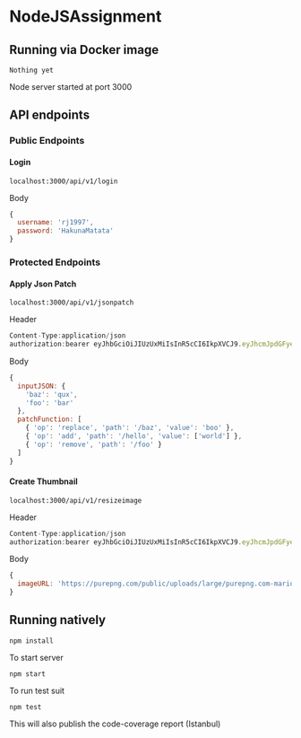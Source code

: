 # NodeJSAssignment


## Running via Docker image

```console
Nothing yet
```
Node server started at port 3000

## API endpoints
### Public Endpoints
#### Login
```
localhost:3000/api/v1/login
```
Body
```javascript
{
  username: 'rj1997',
  password: 'HakunaMatata'
}
```
### Protected Endpoints
#### Apply Json Patch
```
localhost:3000/api/v1/jsonpatch
```
Header
```javascript
Content-Type:application/json
authorization:bearer eyJhbGciOiJIUzUxMiIsInR5cCI6IkpXVCJ9.eyJhcmJpdGFyeVVzZXIiOnsidXNlcm5hbWUiOiJyajE5OTciLCJwYXNzd29yZCI6Imhha3VuYW1hdGF0YSJ9LCJpYXQiOjE1NTA2ODQzMTUsImV4cCI6MTU1OTMyNDMxNX0.ngSwdQg1gyTfNZAHN3t_qiQhfu9mlTv1gpWziB4R-kht6eRltKECG-j8IaLz6iAij6dNRdQgKETSM4bvU7Lf6g
```
Body
```javascript
{
  inputJSON: {
    'baz': 'qux',
    'foo': 'bar'
  },
  patchFunction: [
    { 'op': 'replace', 'path': '/baz', 'value': 'boo' },
    { 'op': 'add', 'path': '/hello', 'value': ['world'] },
    { 'op': 'remove', 'path': '/foo' }
  ]
}

```
#### Create Thumbnail
```
localhost:3000/api/v1/resizeimage
```
Header
```javascript
Content-Type:application/json
authorization:bearer eyJhbGciOiJIUzUxMiIsInR5cCI6IkpXVCJ9.eyJhcmJpdGFyeVVzZXIiOnsidXNlcm5hbWUiOiJyajE5OTciLCJwYXNzd29yZCI6Imhha3VuYW1hdGF0YSJ9LCJpYXQiOjE1NTA2ODQzMTUsImV4cCI6MTU1OTMyNDMxNX0.ngSwdQg1gyTfNZAHN3t_qiQhfu9mlTv1gpWziB4R-kht6eRltKECG-j8IaLz6iAij6dNRdQgKETSM4bvU7Lf6g
```
Body
```javascript
{
  imageURL: 'https://purepng.com/public/uploads/large/purepng.com-mario-runningmariofictional-charactervideo-gamefranchisenintendodesigner-1701528632710brm3o.png'
}

```
## Running natively
```console
npm install
```
To start server
```console
npm start
```
To run test suit  
```console
npm test
```
This will also publish the code-coverage report (Istanbul)
